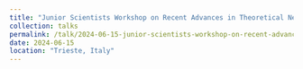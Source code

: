 ```yaml
---
title: "Junior Scientists Workshop on Recent Advances in Theoretical Neuroscience (ICTP)"
collection: talks
permalink: /talk/2024-06-15-junior-scientists-workshop-on-recent-advances-in-theoretical-neuroscience-(ictp)
date: 2024-06-15
location: "Trieste, Italy"
---
```

